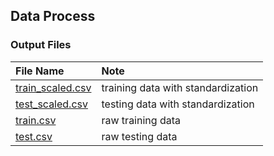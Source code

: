 ## Data Process


### Output Files
|File Name| Note|
|:--------|:-----|
|[train_scaled.csv]()| training data with standardization|
|[test_scaled.csv]()| testing data with standardization|
|[train.csv]()| raw training data|
|[test.csv]()| raw testing data|
